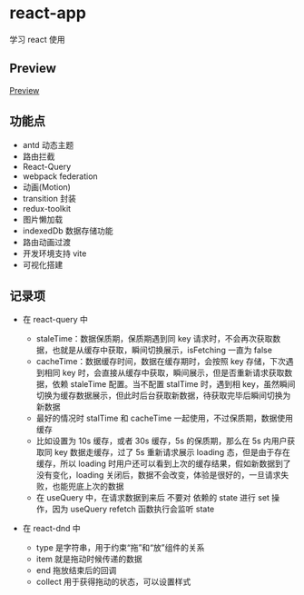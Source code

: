# react-app

学习 react 使用

## Preview

[Preview](https://fortune-cook1e.github.io/react-app)

## 功能点

- antd 动态主题
- 路由拦截
- React-Query
- webpack federation
- 动画(Motion)
- transition 封装
- redux-toolkit
- 图片懒加载
- indexedDb 数据存储功能
- 路由动画过渡
- 开发环境支持 vite
- 可视化搭建

## 记录项

- 在 react-query 中

  - staleTime：数据保质期，保质期遇到同 key 请求时，不会再次获取数据，也就是从缓存中获取，瞬间切换展示，isFetching 一直为 false
  - cacheTime：数据缓存时间，数据在缓存期时，会按照 key 存储，下次遇到相同 key 时，会直接从缓存中获取，瞬间展示，但是否重新请求获取数据，依赖 staleTime 配置。当不配置 stalTime 时，遇到相 key，虽然瞬间切换为缓存数据展示，但此时后台获取新数据，待获取完毕后瞬间切换为新数据
  - 最好的情况时 stalTime 和 cacheTime 一起使用，不过保质期，数据使用缓存
  - 比如设置为 10s 缓存，或者 30s 缓存，5s 的保质期，那么在 5s 内用户获取同 key 数据走缓存，过了 5s 重新请求展示 loading 态，但是由于存在缓存，所以 loading 时用户还可以看到上次的缓存结果，假如新数据到了没有变化，loading 关闭后，数据不会改变，体验是很好的，一旦请求失败，也能兜底上次的数据
  - 在 useQuery 中，在请求数据到来后 不要对 依赖的 state 进行 set 操作，因为 useQuery refetch 函数执行会监听 state

- 在 react-dnd 中
  - type 是字符串，用于约束“拖”和“放”组件的关系
  - item 就是拖动时候传递的数据
  - end 拖放结束后的回调
  - collect 用于获得拖动的状态，可以设置样式
